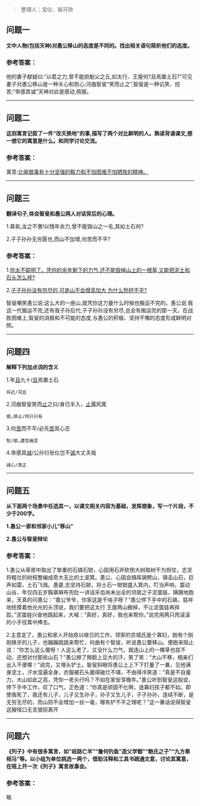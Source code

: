 > 整理人：宝仪、喻可欣

## 问题一

**文中人物(包括天神)对愚公移山的态度是不同的。找出相关语句简析他们的态度。**

### 参考答案：

他的妻子献疑曰:“以君之力,曾不能损魁父之丘,如太行、王屋何?且焉置土石?”可见妻子对愚公移山是一种关心和担心;河曲智叟“笑而止之”,智叟是一种讥笑、挖苦;“帝感其诚”天神对此是感动,佩服。



------



## 问题二

**这则寓言记叙了一件“改天换地”的事,描写了两个对比鲜明的人。熟读背诵课文,想一想它的寓意是什么。和同学讨论交流。**

### 参考答案：

寓意:<u>比喻做事有十分坚强的毅力和不怕困难不怕牺牲的精神。</u>





------



## 问题三

**翻译句子,体会智叟和愚公两人对话背后的心理。**

1.甚矣,汝之不惠!以残年余力,曾不能毁山之一毛,其如土石何?

2.子子孙孙无穷匮也,而山不加增,何苦而不平?

### 参考答案：

1.<u>你太不聪明了。凭你的余年剩下的力气,还不能毁掉山上的一根草,又能把泥土和石头怎么样?</u>

 2.<u>子子孙孙没有穷尽的,可是山不会增高加大,为什么愁挖不平?</u>

 智叟嘲笑愚公说:这么大的一座山,就凭你这力量什么时候也搬运不完的。愚公说:我这一代搬运不完,还有我子孙后代,子子孙孙没有穷尽,总会有搬运完的那一天。在战胜困难上,智叟的消极和不可能的态度,与愚公的积极、坚持不懈的态度形成鲜明对照。





------



## 问题四

**解释下列加点词的含义**

1.年<u>且</u>九十/<u>且</u>焉置土石 

`将近/况且`

2.河曲智叟笑而<u>止</u>之曰/身已半入，<u>止</u>露尻尾  

`使…停止/同只只有`

3.何<u>苦</u>而不平/必先<u>苦</u>其心志 

`愁/使…遭受痛苦`

4.帝感其<u>诚</u>/公孙衍张仪岂不<u>诚</u>大丈夫哉 

`诚心/真正` 



------



## 问题五

**从下面两个场景中任选其一，以课文相关内容为基础，发挥想象，写一个片段，不少于200字。**

**1.愚公一家和邻家小儿“移山”**

**2.愚公与智叟辩论**

### 参考答案：

1.愚公从草房中取出了笨重的石镐石锨，心固用石斧砍倒大树取树干为担仗，志坚将粗壮的树枝整编成奇大无比的土波箕。愚公、心固会搞挥镐劈山，镐击山石，巨声如雷，土石飞溅。愚婆,志坚持石锨，将土石一锨锨盛入箕内，叮当声响，震动山谷，年仅四五岁胸罩麻布兜肚一讲话牙齿尚未出全的邻居之子泥蛋娃，蹒跚地跑来，天真的问愚公：“愚公爷爷，你家这是干啥子呀？”愚公停下手中的石镐，慈祥地抚摸着他光光的头顶说，我们要把这太行 王屋两山搬掉，不让泥蛋娃再摔跤。”泥蛋娃兴奋地跳起来，大喊：“真好，真好，我也来帮你。”说完用两只肉滚滚的小手往箕中捧去。

2.主意定了，愚公和家人开始夜以继日的工作，领家的京城氏是个寡妇，她有个刚刚换牙的儿子，也蹦蹦跳跳来帮忙，何曲有个智叟，听说愚公要移山。便跑来阻止说：“你怎么这么傻呀！人这么老了，又没什么力气，就连山上的一棵草也拔不动，还想对付那些山石？”愚公擦了擦额上豆大的汗，笑了笑：“大山不移，相亲们出入不便哪！”说完，又埋头铲土。智叟斜眼将愚公上上下下打量了一番，见他满身泥土，汗水湿遍全身，衣服被石头磨得破烂不堪，不由得冷笑道：“真是不自量力，大山如此之高，凭你一老头行吗？不如在家安享晚年。”愚公听到智叟这般说，停下手中工作，叹了口气，正色道：“你真是顽固不化啊，连寡妇孩子都不如。即使我死了，我还有儿子，儿子又生孙子，孙子又生儿子，子子孙孙，连续不断，是无穷无尽的，而山则不会增加一丝一毫，哪有铲不平之理呢？”这一番话说得智叟这艘哑口无言狼狈离开



------



## 问题六

**《列子》中有很多寓言，如“歧路亡羊”“詹何钓鱼”造父学御”“鲍氏之子”“九方皋相马”等。以小组为单位挑选一两个，借助注释和工具书疏通文意，讨论其寓意，在班上开一次《列子》寓言故事会。**

### 参考答案：

略